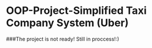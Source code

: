 # OOP-Project-Simplified Taxi Company System (Uber)
###The project is not ready! Still in proccess!:)
